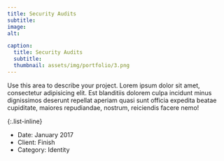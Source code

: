 ```yaml
---
title: Security Audits
subtitle: 
image: 
alt: 

caption:
  title: Security Audits
  subtitle: 
  thumbnail: assets/img/portfolio/3.png
---
```

Use this area to describe your project. Lorem ipsum dolor sit amet, consectetur adipisicing elit. Est blanditiis dolorem culpa incidunt minus dignissimos deserunt repellat aperiam quasi sunt officia expedita beatae cupiditate, maiores repudiandae, nostrum, reiciendis facere nemo!

{:.list-inline}
- Date: January 2017
- Client: Finish
- Category: Identity


